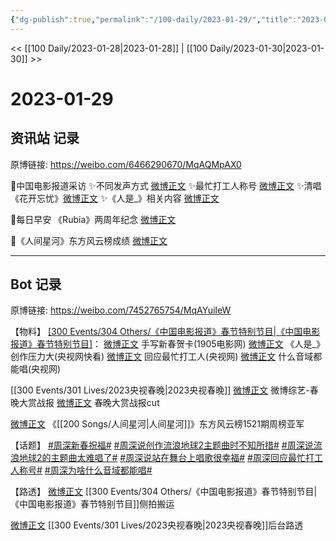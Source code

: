 ```yaml
---
{"dg-publish":true,"permalink":"/100-daily/2023-01-29/","title":"2023-01-29"}
---
```



<< [[100 Daily/2023-01-28\|2023-01-28]] | [[100 Daily/2023-01-30\|2023-01-30]] >>

# 2023-01-29

## 资讯站 记录

原博链接: https://weibo.com/6466290670/MqAQMpAX0

🌟中国电影报道采访
✨不同发声方式 [微博正文](https://m.weibo.cn/6466290670/4863344236562688)
✨最忙打工人称号 [微博正文](https://m.weibo.cn/6466290670/4863292328118287)
✨清唱《花开忘忧》[微博正文](https://m.weibo.cn/6466290670/4863250401334557)
✨《人是_》相关内容 [微博正文](https://m.weibo.cn/6466290670/4863343133459483)

🌟每日早安
《Rubia》两周年纪念 [微博正文](https://m.weibo.cn/6466290670/4863165684256185)

🌟《人间星河》东方风云榜成绩 [微博正文](https://m.weibo.cn/6466290670/4863376763391245)

---
## Bot 记录

原博链接: https://weibo.com/7452765754/MqAYuiIeW

【物料】
[[300 Events/304 Others/《中国电影报道》春节特别节目\|《中国电影报道》春节特别节目]](续)：
[微博正文](https://m.weibo.cn/1635270132/4863205836326827) 手写新春贺卡(1905电影网)
[微博正文](https://m.weibo.cn/1977460817/4863242398078023) 《人是_》创作压力大(央视网快看)
[微博正文](https://m.weibo.cn/3266943013/4863270034869654) 回应最忙打工人(央视网)
[微博正文](https://m.weibo.cn/3266943013/4863324317292825) 什么音域都能唱(央视网)

[[300 Events/301 Lives/2023央视春晚\|2023央视春晚]]
[微博正文](https://m.weibo.cn/2110705772/4863252394410252) 微博综艺-春晚大赏战报
[微博正文](https://m.weibo.cn/3123996041/4863338926313936) 春晚大赏战报cut

[微博正文](https://m.weibo.cn/7779932378/4863219346184817) 《[[200 Songs/人间星河\|人间星河]]》东方风云榜1521期周榜亚军

【话题】
[#周深新春祝福#](https://s.weibo.com/weibo?q=%23%E5%91%A8%E6%B7%B1%E6%96%B0%E6%98%A5%E7%A5%9D%E7%A6%8F%23)
[#周深说创作流浪地球2主题曲时不知所措#](https://s.weibo.com/weibo?q=%23%E5%91%A8%E6%B7%B1%E8%AF%B4%E5%88%9B%E4%BD%9C%E6%B5%81%E6%B5%AA%E5%9C%B0%E7%90%832%E4%B8%BB%E9%A2%98%E6%9B%B2%E6%97%B6%E4%B8%8D%E7%9F%A5%E6%89%80%E6%8E%AA%23)
[#周深说流浪地球2的主题曲太难唱了#](https://s.weibo.com/weibo?q=%23%E5%91%A8%E6%B7%B1%E8%AF%B4%E6%B5%81%E6%B5%AA%E5%9C%B0%E7%90%832%E7%9A%84%E4%B8%BB%E9%A2%98%E6%9B%B2%E5%A4%AA%E9%9A%BE%E5%94%B1%E4%BA%86%23)
[#周深说站在舞台上唱歌很幸福#](https://s.weibo.com/weibo?q=%23%E5%91%A8%E6%B7%B1%E8%AF%B4%E7%AB%99%E5%9C%A8%E8%88%9E%E5%8F%B0%E4%B8%8A%E5%94%B1%E6%AD%8C%E5%BE%88%E5%B9%B8%E7%A6%8F%23)
[#周深回应最忙打工人称号#](https://s.weibo.com/weibo?q=%23%E5%91%A8%E6%B7%B1%E5%9B%9E%E5%BA%94%E6%9C%80%E5%BF%99%E6%89%93%E5%B7%A5%E4%BA%BA%E7%A7%B0%E5%8F%B7%23)
[#周深为啥什么音域都能唱#](https://s.weibo.com/weibo?q=%23%E5%91%A8%E6%B7%B1%E4%B8%BA%E5%95%A5%E4%BB%80%E4%B9%88%E9%9F%B3%E5%9F%9F%E9%83%BD%E8%83%BD%E5%94%B1%23)

【路透】
[微博正文](https://m.weibo.cn/7495641082/4863048303510383) [[300 Events/304 Others/《中国电影报道》春节特别节目\|《中国电影报道》春节特别节目]]侧拍搬运

[微博正文](https://m.weibo.cn/1901459883/4863172551379875) [[300 Events/301 Lives/2023央视春晚\|2023央视春晚]]后台路透
